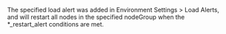 The specified load alert was added in Environment Settings > Load Alerts, and will restart all nodes in the specified nodeGroup when the *_restart_alert conditions are met.